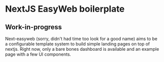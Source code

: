 # NextJS EasyWeb boilerplate

## Work-in-progress

Next-easyweb (sorry, didn't had time too look for a good name) aims to be a configurable template system to build simple landing pages on top of nextjs.
Right now, only a bare bones dashboard is available and an example page with a few UI components.
